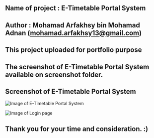 ## Name of project : E-Timetable Portal System

## Author : Mohamad Arfakhsy bin Mohamad Adnan (mohamad.arfakhsy13@gmail.com)

## This project uploaded for portfolio purpose

## The screenshot of E-Timetable Portal System available on screenshot folder.

## Screenshot of E-Timetable Portal System

![Image of E-Timetable Portal System](https://raw.githubusercontent.com/mohamadarfakhsy13/timetable_IKED/master/screenshot/E-Timetable%20Portal%20System.png)

![Image of Login page](https://raw.githubusercontent.com/mohamadarfakhsy13/timetable_IKED/master/screenshot/Login%20page.png)

## Thank you for your time and consideration. :)
